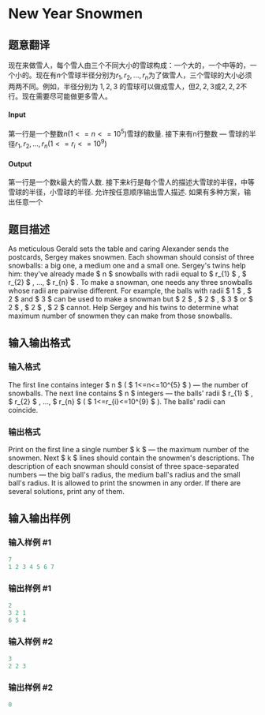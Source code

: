 # New Year Snowmen

## 题意翻译

现在来做雪人，每个雪人由三个不同大小的雪球构成：一个大的，一个中等的，一个小的。现在有$n$个雪球半径分别为$r_1, r_2, ..., r_n$为了做雪人，三个雪球的大小必须两两不同。例如，半径分别为 $1,2,3$ 的雪球可以做成雪人，但$2,2,3$或$2,2,2$不行。现在需要尽可能做更多雪人。

#### Input

第一行是一个整数$n(1<=n<=10^5)$雪球的数量. 接下来有n行整数 — 雪球的半径$r_1, r_2, ..., r_n(1<=r_i<=10^9)$

#### Output

第一行是一个数$k$最大的雪人数. 接下来$k$行是每个雪人的描述大雪球的半径，中等雪球的半径，小雪球的半径. 允许按任意顺序输出雪人描述. 如果有多种方案，输出任意一个

## 题目描述

As meticulous Gerald sets the table and caring Alexander sends the postcards, Sergey makes snowmen. Each showman should consist of three snowballs: a big one, a medium one and a small one. Sergey's twins help him: they've already made $ n $ snowballs with radii equal to $ r_{1} $ , $ r_{2} $ , ..., $ r_{n} $ . To make a snowman, one needs any three snowballs whose radii are pairwise different. For example, the balls with radii $ 1 $ , $ 2 $ and $ 3 $ can be used to make a snowman but $ 2 $ , $ 2 $ , $ 3 $ or $ 2 $ , $ 2 $ , $ 2 $ cannot. Help Sergey and his twins to determine what maximum number of snowmen they can make from those snowballs.

## 输入输出格式

### 输入格式

The first line contains integer $ n $ ( $ 1<=n<=10^{5} $ ) — the number of snowballs. The next line contains $ n $ integers — the balls' radii $ r_{1} $ , $ r_{2} $ , ..., $ r_{n} $ ( $ 1<=r_{i}<=10^{9} $ ). The balls' radii can coincide.

### 输出格式

Print on the first line a single number $ k $ — the maximum number of the snowmen. Next $ k $ lines should contain the snowmen's descriptions. The description of each snowman should consist of three space-separated numbers — the big ball's radius, the medium ball's radius and the small ball's radius. It is allowed to print the snowmen in any order. If there are several solutions, print any of them.

## 输入输出样例

### 输入样例 #1

```cpp
7
1 2 3 4 5 6 7

```
### 输出样例 #1

```cpp
2
3 2 1
6 5 4

```
### 输入样例 #2

```cpp
3
2 2 3

```
### 输出样例 #2

```cpp
0

```
